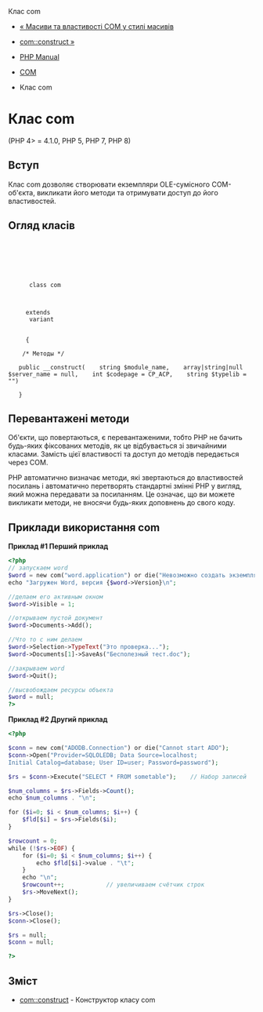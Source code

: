 Клас com

-   [« Масиви та властивості COM у стилі масивів](com.examples.arrays.md)
    
-   [com::construct »](com.construct.md)
    
-   [PHP Manual](index.md)
    
-   [COM](book.com.md)
    
-   Клас com
    

# Клас com

(PHP 4> = 4.1.0, PHP 5, PHP 7, PHP 8)

## Вступ

Клас com дозволяє створювати екземпляри OLE-сумісного COM-об'єкта, викликати його методи та отримувати доступ до його властивостей.

## Огляд класів

```synopsis

     
    

    
     
      class com
     

    
     extends
      variant
    

     {

    /* Методы */
    
   public __construct(    string $module_name,    array|string|null $server_name = null,    int $codepage = CP_ACP,    string $typelib = "")

   }
```

## Перевантажені методи

Об'єкти, що повертаються, є перевантаженими, тобто PHP не бачить будь-яких фіксованих методів, як це відбувається зі звичайними класами. Замість цієї властивості та доступ до методів передається через COM.

PHP автоматично визначає методи, які звертаються до властивостей посилань і автоматично перетворять стандартні змінні PHP у вигляд, який можна передавати за посиланням. Це означає, що ви можете викликати методи, не вносячи будь-яких доповнень до свого коду.

## Приклади використання com

**Приклад #1 Перший приклад**

```php
<?php
// запускаем word
$word = new com("word.application") or die("Невозможно создать экземпляр Word");
echo "Загружен Word, версия {$word->Version}\n";

//делаем его активным окном
$word->Visible = 1;

//открываем пустой документ
$word->Documents->Add();

//Что то с ним делаем
$word->Selection->TypeText("Это проверка...");
$word->Documents[1]->SaveAs("Бесполезный тест.doc");

//закрываем word
$word->Quit();

//высвобождаем ресурсы объекта
$word = null;
?>
```

**Приклад #2 Другий приклад**

```php
<?php

$conn = new com("ADODB.Connection") or die("Cannot start ADO");
$conn->Open("Provider=SQLOLEDB; Data Source=localhost;
Initial Catalog=database; User ID=user; Password=password");

$rs = $conn->Execute("SELECT * FROM sometable");    // Набор записей

$num_columns = $rs->Fields->Count();
echo $num_columns . "\n";

for ($i=0; $i < $num_columns; $i++) {
    $fld[$i] = $rs->Fields($i);
}

$rowcount = 0;
while (!$rs->EOF) {
    for ($i=0; $i < $num_columns; $i++) {
        echo $fld[$i]->value . "\t";
    }
    echo "\n";
    $rowcount++;            // увеличиваем счётчик строк
    $rs->MoveNext();
}

$rs->Close();
$conn->Close();

$rs = null;
$conn = null;

?>
```

## Зміст

-   [com::construct](com.construct.md) - Конструктор класу com